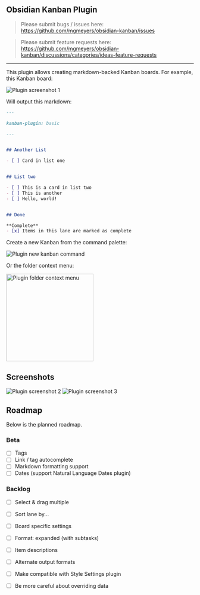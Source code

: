 ## Obsidian Kanban Plugin

> Please submit bugs / issues here: https://github.com/mgmeyers/obsidian-kanban/issues

> Please submit feature requests here: https://github.com/mgmeyers/obsidian-kanban/discussions/categories/ideas-feature-requests

---

This plugin allows creating markdown-backed Kanban boards. For example, this Kanban board:

<img src="https://raw.githubusercontent.com/mgmeyers/obsidian-kanban/main/screenshots/01.png" alt="Plugin screenshot 1" />

Will output this markdown:

```markdown
---

kanban-plugin: basic

---


## Another List

- [ ] Card in list one


## List two

- [ ] This is a card in list two
- [ ] This is another
- [ ] Hello, world!


## Done

**Complete**
- [x] Items in this lane are marked as complete
```

Create a new Kanban from the command palette:

<img src="https://raw.githubusercontent.com/mgmeyers/obsidian-kanban/main/screenshots/new-command.png" alt="Plugin new kanban command" />

Or the folder context menu:

<img src="https://raw.githubusercontent.com/mgmeyers/obsidian-kanban/main/screenshots/folder-menu.png" width="234" alt="Plugin folder context menu" />


## Screenshots

<img src="https://raw.githubusercontent.com/mgmeyers/obsidian-kanban/main/screenshots/02.png" alt="Plugin screenshot 2" />

<img src="https://raw.githubusercontent.com/mgmeyers/obsidian-kanban/main/screenshots/03.png" alt="Plugin screenshot 3" />




## Roadmap

Below is the planned roadmap.

### Beta

- [ ] Tags
- [ ] Link / tag autocomplete
- [ ] Markdown formatting support
- [ ] Dates (support Natural Language Dates plugin)

### Backlog

- [ ] Select & drag multiple
- [ ] Sort lane by...
- [ ] Board specific settings
- [ ] Format: expanded (with subtasks)
- [ ] Item descriptions
- [ ] Alternate output formats
- [ ] Make compatible with Style Settings plugin
- [ ] Be more careful about overriding data


